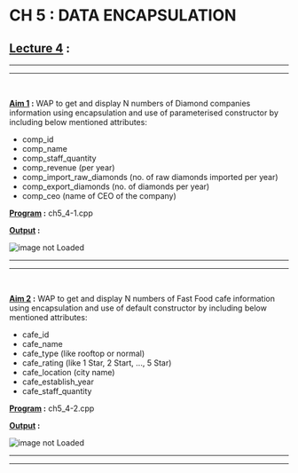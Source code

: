 CH 5 : DATA ENCAPSULATION
=========================

## **<u>Lecture 4</u> :**
***
***
<br>

**<u>Aim 1</u> :** WAP to get and display N numbers of Diamond
companies information using encapsulation and use of
parameterised constructor by including below
mentioned attributes:
- comp_id
- comp_name
- comp_staff_quantity
- comp_revenue (per year)
- comp_import_raw_diamonds (no. of raw diamonds
imported per year)
- comp_export_diamonds (no. of diamonds per year)
- comp_ceo (name of CEO of the company)

**<u>Program</u> :** ch5_4-1.cpp

**<u>Output</u> :**

![image not Loaded](https://github.com/SumitSojitra/Cpp_language/blob/master/ch5/lec4/images/1.png)

***
***
<br>

**<u>Aim 2</u> :** WAP to get and display N numbers of Fast Food cafe
information using encapsulation and use of default
constructor by including below mentioned attributes:
- cafe_id
- cafe_name
- cafe_type (like rooftop or normal)
- cafe_rating (like 1 Star, 2 Start, ..., 5 Star)
- cafe_location (city name)
- cafe_establish_year
- cafe_staff_quantity

**<u>Program</u> :** ch5_4-2.cpp

**<u>Output</u> :**

![image not Loaded](https://github.com/SumitSojitra/Cpp_language/blob/master/ch5/lec4/images/2.png)

***
***
